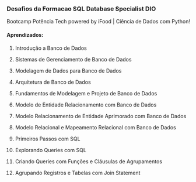 ### Desafios da Formacao SQL Database Specialist DIO
Bootcamp Potência Tech powered by iFood | Ciência de Dados com Python!
#### Aprendizados:
1. Introdução a Banco de Dados

2. Sistemas de Gerenciamento de Banco de Dados

3. Modelagem de Dados para Banco de Dados

4. Arquitetura de Banco de Dados

5. Fundamentos de Modelagem e Projeto de Banco de Dados

6. Modelo de Entidade Relacionamento com Banco de Dados

7. Modelo Relacionamento de Entidade Aprimorado com Banco de Dados

8. Modelo Relacional e Mapeamento Relacional com Banco de Dados

9. Primeiros Passos com SQL

10. Explorando Queries com SQL

11. Criando Queries com Funções e Cláusulas de Agrupamentos

12. Agrupando Registros e Tabelas com Join Statement


